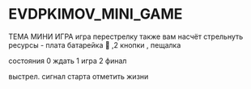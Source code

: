 # EVDPKIMOV_MINI_GAME
ТЕМА МИНИ ИГРА
игра перестрелку также вам насчёт стрельнуть 
ресурсы - плата батарейка 🧠 ,2 кнопки , пещалка

состояния
0 ждать
1 игра
2 финал


выстрел.
сигнал старта
отметить жизни
